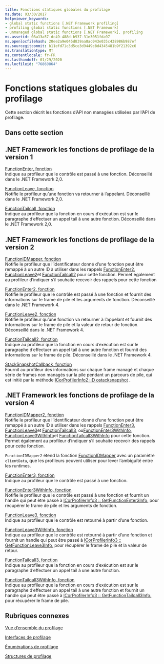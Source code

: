 ```yaml
---
title: Fonctions statiques globales du profilage
ms.date: 03/30/2017
helpviewer_keywords:
- global static functions [.NET Framework profiling]
- profiling global static functions [.NET Framework]
- unmanaged global static functions [.NET Framework], profiling
ms.assetid: 08a13a57-dc49-488d-b937-31e3051fda97
ms.openlocfilehash: 20ee2a9e045d839aa8ac043e035c438986b987ef
ms.sourcegitcommit: b11efd71c3d5ce3d9449c8d4345481b9f21392c6
ms.translationtype: MT
ms.contentlocale: fr-FR
ms.lasthandoff: 01/29/2020
ms.locfileid: "76860864"
---
```

# <a name="profiling-global-static-functions"></a>Fonctions statiques globales du profilage
Cette section décrit les fonctions d’API non managées utilisées par l’API de profilage.  
  
## <a name="in-this-section"></a>Dans cette section  
  
## <a name="net-framework-version-1-profiling-functions"></a>.NET Framework les fonctions de profilage de la version 1  
 [FunctionEnter, fonction](functionenter-function.md)  
 Indique au profileur que le contrôle est passé à une fonction. Déconseillé dans le .NET Framework 2,0.  
  
 [FunctionLeave, fonction](functionleave-function.md)  
 Notifie le profileur qu’une fonction va retourner à l’appelant. Déconseillé dans le .NET Framework 2,0.  
  
 [FunctionTailcall, fonction](functiontailcall-function.md)  
 Indique au profileur que la fonction en cours d’exécution est sur le paragraphe d’effectuer un appel tail à une autre fonction. Déconseillé dans le .NET Framework 2,0.  
  
## <a name="net-framework-version-2-profiling-functions"></a>.NET Framework les fonctions de profilage de la version 2  
 [FunctionIDMapper, fonction](functionidmapper-function.md)  
 Notifie le profileur que l’identificateur donné d’une fonction peut être remappé à un autre ID à utiliser dans les rappels [FunctionEnter2](functionenter2-function.md), [FunctionLeave2](functionleave2-function.md)et [FunctionTailcall2](functiontailcall2-function.md) pour cette fonction. Permet également au profileur d’indiquer s’il souhaite recevoir des rappels pour cette fonction  
  
 [FunctionEnter2, fonction](functionenter2-function.md)  
 Notifie le profileur que le contrôle est passé à une fonction et fournit des informations sur le frame de pile et les arguments de fonction. Déconseillé dans le .NET Framework 4.  
  
 [FunctionLeave2, fonction](functionleave2-function.md)  
 Notifie le profileur qu’une fonction va retourner à l’appelant et fournit des informations sur le frame de pile et la valeur de retour de fonction. Déconseillé dans le .NET Framework 4.  
  
 [FunctionTailcall2, fonction](functiontailcall2-function.md)  
 Indique au profileur que la fonction en cours d’exécution est sur le paragraphe d’effectuer un appel tail à une autre fonction et fournit des informations sur le frame de pile. Déconseillé dans le .NET Framework 4.  
  
 [StackSnapshotCallback, fonction](stacksnapshotcallback-function.md)  
 Fournit au profileur des informations sur chaque frame managé et chaque série de frames non managés sur la pile pendant un parcours de pile, qui est initié par la méthode [ICorProfilerInfo2 ::D ostacksnapshot](icorprofilerinfo2-dostacksnapshot-method.md) .  
  
## <a name="net-framework-version-4-profiling-functions"></a>.NET Framework les fonctions de profilage de la version 4  
 [FunctionIDMapper2, fonction](functionidmapper2-function.md)  
 Notifie le profileur que l’identificateur donné d’une fonction peut être remappé à un autre ID à utiliser dans les rappels [FunctionEnter3](functionenter3-function.md), [FunctionLeave3](functionleave3-function.md)et [FunctionTailcall3](functiontailcall3-function.md), ou[FunctionEnter3WithInfo](functionenter3withinfo-function.md), [FunctionLeave3WithInfo](functionleave3withinfo-function.md)et [FunctionTailcall3WithInfo](functiontailcall3withinfo-function.md) pour cette fonction. Permet également au profileur d’indiquer s’il souhaite recevoir des rappels pour cette fonction.  
  
 `FunctionIDMapper2` étend la fonction [FunctionIDMapper](functionidmapper-function.md) avec un paramètre `clientData`, que les profileurs peuvent utiliser pour lever l’ambiguïté entre les runtimes.  
  
 [FunctionEnter3, fonction](functionenter3-function.md)  
 Indique au profileur que le contrôle est passé à une fonction.  
  
 [FunctionEnter3WithInfo, fonction](functionenter3withinfo-function.md)  
 Notifie le profileur que le contrôle est passé à une fonction et fournit un handle qui peut être passé à [ICorProfilerInfo3 :: GetFunctionEnter3Info,](icorprofilerinfo3-getfunctionenter3info-method.md) pour récupérer le frame de pile et les arguments de fonction.  
  
 [FunctionLeave3, fonction](functionleave3-function.md)  
 Indique au profileur que le contrôle est retourné à partir d’une fonction.  
  
 [FunctionLeave3WithInfo, fonction](functionleave3withinfo-function.md)  
 Indique au profileur que le contrôle est retourné à partir d’une fonction et fournit un handle qui peut être passé à [ICorProfilerInfo3 :: GetFunctionLeave3Info,](icorprofilerinfo3-getfunctionleave3info-method.md) pour récupérer le frame de pile et la valeur de retour.  
  
 [FunctionTailcall3, fonction](functiontailcall3-function.md)  
 Indique au profileur que la fonction en cours d’exécution est sur le paragraphe d’effectuer un appel tail à une autre fonction.  
  
 [FunctionTailcall3WithInfo, fonction](functiontailcall3withinfo-function.md)  
 Indique au profileur que la fonction en cours d’exécution est sur le paragraphe d’effectuer un appel tail à une autre fonction et fournit un handle qui peut être passé à [ICorProfilerInfo3 :: GetFunctionTailcall3Info,](icorprofilerinfo3-getfunctiontailcall3info-method.md) pour récupérer le frame de pile.  
  
## <a name="related-sections"></a>Rubriques connexes  
 [Vue d’ensemble du profilage](profiling-overview.md)  
  
 [Interfaces de profilage](profiling-interfaces.md)  
  
 [Énumérations de profilage](profiling-enumerations.md)  
  
 [Structures de profilage](profiling-structures.md)

